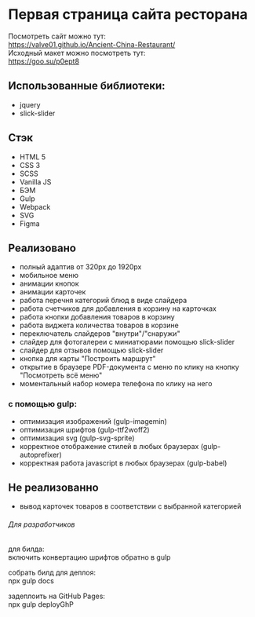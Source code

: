 # Первая страница сайта ресторана

Посмотреть сайт можно тут:<br>
<https://valve01.github.io/Ancient-China-Restaurant/><br>
Исходный макет можно посмотреть тут:<br>
<https://goo.su/p0ept8><br>

## Использованные библиотеки:
- jquery
- slick-slider

## Стэк
- HTML 5
- CSS 3
- SCSS
- Vanilla JS
- БЭМ
- Gulp
- Webpack
- SVG
- Figma

## Реализовано
- полный адаптив от 320px до 1920px
- мобильное меню
- анимации кнопок
- анимации карточек
- работа перечня категорий блюд в виде слайдера
- работа счетчиков для добавления в корзину на карточках
- работа кнопки добавления товаров в корзину
- работа виджета количества товаров в корзине
- переключатель слайдеров "внутри"/"снаружи"
- слайдер для фотогалереи с миниатюрами помощью slick-slider
- слайдер для отзывов помощью slick-slider
- кнопка для карты "Построить маршрут"
- открытие в браузере PDF-документа с меню по клику на кнопку "Посмотреть всё меню"
- моментальный набор номера телефона по клику на него

### с помощью gulp:
- оптимизация изображений (gulp-imagemin)
- оптимизация шрифтов (gulp-ttf2woff2)
- оптимизация svg (gulp-svg-sprite)
- корректное отображение стилей в любых браузерах (gulp-autoprefixer)
- корректная работа javascript в любых браузерах (gulp-babel)

## Не реализованно
- вывод карточек товаров в соответствии с выбранной категорией


###### Для разработчиков
для билда:<br>
включить конвертацию шрифтов обратно в gulp

собрать билд для деплоя:<br>
npx gulp docs

задеплоить на GitHub Pages:<br>
npx gulp deployGhP



